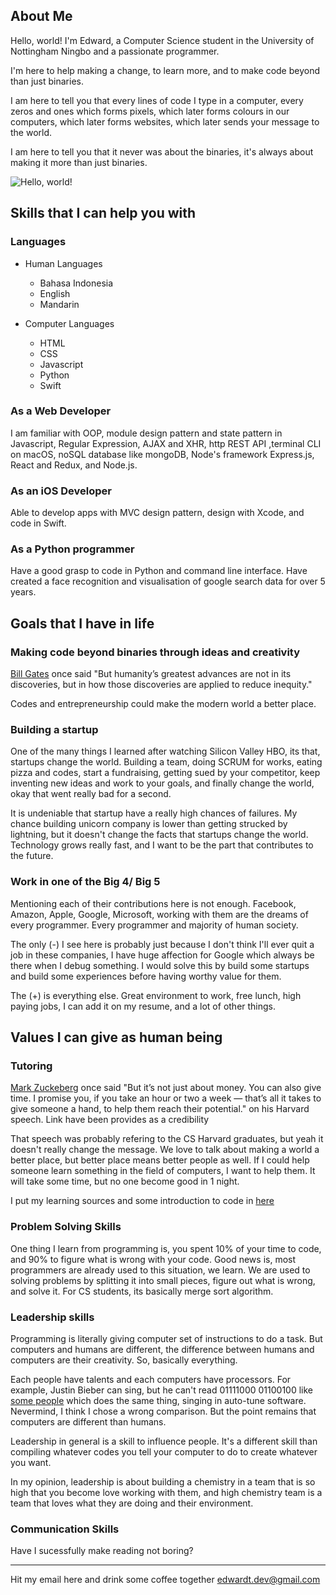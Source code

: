 ## About Me

Hello, world! I'm Edward, a Computer Science student in the University of Nottingham Ningbo and a passionate programmer. 

I'm here to help making a change, to learn more, and to make code beyond than just binaries.

I am here to tell you that every lines of code I type in a computer, every zeros and ones which forms pixels, which later forms colours in our computers, which later forms websites, which later sends your message to the world. 

I am here to tell you that it never was about the binaries, it's always about making it more than just binaries.


![Hello, world!](https://edwardtanoto.github.io/images/showcase.png "Portfolio")

## Skills that I can help you with

### Languages

- Human Languages
  - Bahasa Indonesia
  - English
  - Mandarin
  
- Computer Languages
  - HTML
  - CSS
  - Javascript
  - Python
  - Swift

### As a Web Developer
I am familiar with OOP, module design pattern and state pattern in Javascript, Regular Expression, AJAX and XHR, http REST API ,terminal CLI on macOS, noSQL database like mongoDB, Node's framework Express.js, React and Redux, and Node.js.

### As an iOS Developer
Able to develop apps with MVC design pattern, design with Xcode, and code in Swift.

### As a Python programmer
Have a good grasp to code in Python and command line interface. Have created a face recognition and visualisation of google search data for over 5 years. 

## Goals that I have in life

### Making code beyond binaries through ideas and creativity

[Bill Gates](https://singjupost.com/bill-gates-commencement-speech-at-harvard-2007-full-transcript/) once said "But humanity’s greatest advances are not in its discoveries, but in how those discoveries are applied to reduce inequity."

Codes and entrepreneurship could make the modern world a better place.

### Building a startup

One of the many things I learned after watching Silicon Valley HBO, its that, startups change the world. Building a team, doing SCRUM for works, eating pizza and codes, start a fundraising, getting sued by your competitor, keep inventing new ideas and work to your goals, and finally change the world, okay that went really bad for a second.

It is undeniable that startup have a really high chances of failures. My chance building unicorn company is lower than getting strucked by lightning, but it doesn't change the facts that startups change the world. Technology grows really fast, and I want to be the part that contributes to the future.

### Work in one of the Big 4/ Big 5

Mentioning each of their contributions here is not enough. Facebook, Amazon, Apple, Google, Microsoft, working with them are the dreams of every programmer. Every programmer and majority of human society. 

The only (-) I see here is probably just because I don't think I'll ever quit a job in these companies, I have huge affection for Google which always be there when I debug something. I would solve this by build some startups and build some experiences before having worthy value for them.

The (+) is everything else. Great environment to work, free lunch, high paying jobs, I can add it on my resume, and a lot of other things.

## Values I can give as human being

### Tutoring

[Mark Zuckeberg](https://news.harvard.edu/gazette/story/2017/05/mark-zuckerbergs-speech-as-written-for-harvards-class-of-2017/) once said 
"But it’s not just about money. You can also give time. I promise you, if you take an hour or two a week — that’s all it takes to give someone a hand, to help them reach their potential." on his Harvard speech. Link have been provides as a credibility

That speech was probably refering to the CS Harvard graduates, but yeah it doesn't really change the message.
We love to talk about making a world a better place, but better place means better people as well. If I could help someone learn something in the field of computers, I want to help them. It will take some time, but no one become good in 1 night.

I put my learning sources and some introduction to code in [here](https://edwardtanoto.github.io/educationstation/index.html) 

### Problem Solving Skills

One thing I learn from programming is, you spent 10% of your time to code, and 90% to figure what is wrong with your code.
Good news is, most programmers are already used to this situation, we learn. We are used to solving problems by splitting it into small pieces, figure out what is wrong, and solve it. For CS students, its basically merge sort algorithm. 

### Leadership skills

Programming is literally giving computer set of instructions to do a task. 
But computers and humans are different, the difference between humans and computers are their creativity. So, basically everything.

Each people have talents and each computers have processors. For example, Justin Bieber can sing, but he can't read 01111000 01100100 like [some people](https://www.thetoptens.com/singers-who-use-auto-tune/) which does the same thing, singing in auto-tune software. Nevermind, I think I chose a wrong comparison. But the point remains that computers are different than humans. 

Leadership in general is a skill to influence people. It's a different skill than compiling whatever codes you tell your computer to do to create whatever you want.

In my opinion, leadership is about building a chemistry in a team that is so high that you become love working with them, and high chemistry team is a team that loves what they are doing and their environment.

### Communication Skills

Have I sucessfully make reading not boring?


_____________

Hit my email here and drink some coffee together <edwardt.dev@gmail.com>
